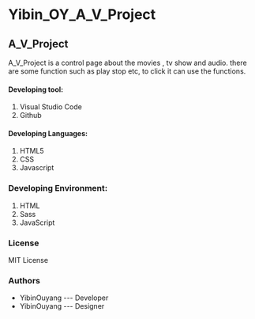 # Yibin_OY_A_V_Project
## A_V_Project

A_V_Project is a control page about the movies , tv show and audio. there are some function such as play stop etc, to click it can use the functions.

#### Developing tool:
1. Visual Studio Code
2. Github

#### Developing Languages:
1. HTML5
2. CSS
3. Javascript

### Developing Environment:
1. HTML
2. Sass
3. JavaScript

### License
MIT License

### Authors 
* YibinOuyang --- Developer
* YibinOuyang --- Designer
